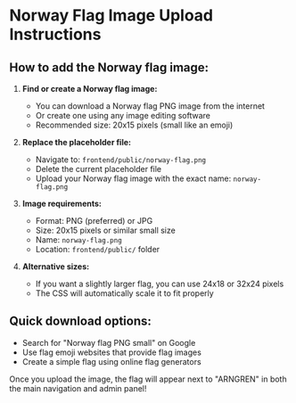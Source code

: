 # Norway Flag Image Upload Instructions

## How to add the Norway flag image:

1. **Find or create a Norway flag image:**
   - You can download a Norway flag PNG image from the internet
   - Or create one using any image editing software
   - Recommended size: 20x15 pixels (small like an emoji)

2. **Replace the placeholder file:**
   - Navigate to: `frontend/public/norway-flag.png`
   - Delete the current placeholder file
   - Upload your Norway flag image with the exact name: `norway-flag.png`

3. **Image requirements:**
   - Format: PNG (preferred) or JPG
   - Size: 20x15 pixels or similar small size
   - Name: `norway-flag.png`
   - Location: `frontend/public/` folder

4. **Alternative sizes:**
   - If you want a slightly larger flag, you can use 24x18 or 32x24 pixels
   - The CSS will automatically scale it to fit properly

## Quick download options:
- Search for "Norway flag PNG small" on Google
- Use flag emoji websites that provide flag images
- Create a simple flag using online flag generators

Once you upload the image, the flag will appear next to "ARNGREN" in both the main navigation and admin panel! 
